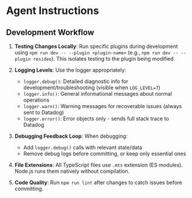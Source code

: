 # Agent Instructions

## Development Workflow

1. **Testing Changes Locally**: Run specific plugins during development using `npm run dev -- --plugin <plugin-name>` (e.g., `npm run dev -- --plugin resideo`). This isolates testing to the plugin being modified.

2. **Logging Levels**: Use the logger appropriately:
   - `logger.debug()`: Detailed diagnostic info for development/troubleshooting (visible when `LOG_LEVEL=7`)
   - `logger.info()`: General informational messages about normal operations
   - `logger.warn()`: Warning messages for recoverable issues (always sent to Datadog)
   - `logger.error()`: Error objects only - sends full stack trace to Datadog

3. **Debugging Feedback Loop**: When debugging:
   - Add `logger.debug()` calls with relevant state/data
   - Remove debug logs before committing, or keep only essential ones

4. **File Extensions**: All TypeScript files use `.mts` extension (ES modules). Node.js runs them natively without compilation.

5. **Code Quality**: Run `npm run lint` after changes to catch issues before committing.
